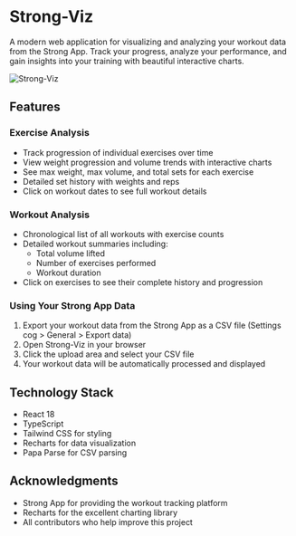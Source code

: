 # Strong-Viz

A modern web application for visualizing and analyzing your workout data from the Strong App. Track your progress, analyze your performance, and gain insights into your training with beautiful interactive charts.

![Strong-Viz](screenshot.png)

## Features

### Exercise Analysis

- Track progression of individual exercises over time
- View weight progression and volume trends with interactive charts
- See max weight, max volume, and total sets for each exercise
- Detailed set history with weights and reps
- Click on workout dates to see full workout details

### Workout Analysis

- Chronological list of all workouts with exercise counts
- Detailed workout summaries including:
  - Total volume lifted
  - Number of exercises performed
  - Workout duration
- Click on exercises to see their complete history and progression

### Using Your Strong App Data

1. Export your workout data from the Strong App as a CSV file (Settings cog > General > Export data)
2. Open Strong-Viz in your browser
3. Click the upload area and select your CSV file
4. Your workout data will be automatically processed and displayed

## Technology Stack

- React 18
- TypeScript
- Tailwind CSS for styling
- Recharts for data visualization
- Papa Parse for CSV parsing

## Acknowledgments

- Strong App for providing the workout tracking platform
- Recharts for the excellent charting library
- All contributors who help improve this project
